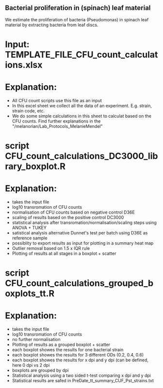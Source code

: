 ## Bacterial proliferation in (spinach) leaf material

We estimate the proliferation of bacteria (Pseudomonas) in spinach leaf material by extracting bacteria from leaf discs. 

# Input: TEMPLATE_FILE_CFU_count_calculations.xlsx 
# Explanation: 
- All CFU count scripts use this file as an input
- In this excel sheet we collect all the data of an experiment. E.g. strain, strain code, etc. 
- We do some simple calculations in this sheet to calculat based on the CFU counts. Find further explanations in the "/melanorian/Lab_Protocols_MelanieMendel"

# script CFU_count_calculations_DC3000_library_boxplot.R
# Explanation: 
- takes the input file
- log10 transromation of CFU counts
- normalisation of CFU counts based on negative control D36E
- scaling of results based on the positive control DC3000
- statistical analysis after transromation/normalisation/scaling steps using ANOVA + TUKEY
- satistical analysis alternative Dunnet's test per batch using D36E as reference sample
- possiblity to export results as input for plotting in a summary heat map
- Outlier removal based on 1.5 x IQR rule 
- Plotting of results at all stages in a boxplot + scatter 

# script CFU_count_calculations_grouped_boxplots_tt.R
# Explanation: 
- takes the input file
- log10 transromation of CFU counts
- no further normalisation
- Plotting of results as a grouped boxplot + scatter
- each boxplot showes the results for one bacterial strain
- each boxplot showes the results for 3 different ODs (0.2, 0.4, 0.6)
- each boxplot showes the results for x dpi and y dpi (can be defined, here 0 dpi vs 2 dpi
- boxplots are grouped by dpi
- Statistical analysis using a two sided t-test comparing x dpi and y dpi 
- Statistical results are safed in PreDate_tt_summary_CUF_Pst_strains.txt
